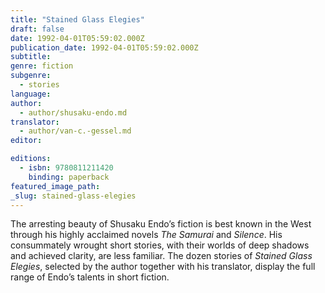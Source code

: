 ```yaml
---
title: "Stained Glass Elegies"
draft: false
date: 1992-04-01T05:59:02.000Z
publication_date: 1992-04-01T05:59:02.000Z
subtitle:
genre: fiction
subgenre:
  - stories
language:
author:
  - author/shusaku-endo.md
translator:
  - author/van-c.-gessel.md
editor:

editions:
  - isbn: 9780811211420
    binding: paperback
featured_image_path:
_slug: stained-glass-elegies
---
```


The arresting beauty of Shusaku Endo’s fiction is best known in the West through his highly acclaimed novels _The Samurai_ and _Silence_. His consummately wrought short stories, with their worlds of deep shadows and achieved clarity, are less familiar. The dozen stories of _Stained Glass Elegies_, selected by the author together with his translator, display the full range of Endo’s talents in short fiction.

